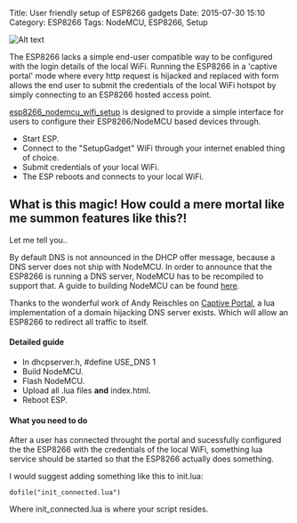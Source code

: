 Title: User friendly setup of ESP8266 gadgets
Date: 2015-07-30 15:10
Category: ESP8266
Tags: NodeMCU, ESP8266, Setup

![Alt text](images/2015-07-30_screenshot.png "Screenshot")

The ESP8266 lacks a simple end-user compatible way to be configured with the login details of the local WiFi. Running the ESP8266 in a 'captive portal' mode where every http request is hijacked and replaced with form allows the end user to submit the credentials of the local WiFi hotspot by simply connecting to an ESP8266 hosted access point.

[esp8266_nodemcu_wifi_setup](https://github.com/robertfoss/esp8266_nodemcu_wifi_setup) is designed to provide a simple interface for users to configure their ESP8266/NodeMCU based devices through.

 * Start ESP.
 * Connect to the "SetupGadget" WiFi through your internet enabled thing of choice.
 * Submit credentials of your local WiFi.
 * The ESP reboots and connects to your local WiFi.

## What is this magic! How could a mere mortal like me summon features like this?!
Let me tell you..

By default DNS is not announced in the DHCP offer message, because a DNS server does not ship with NodeMCU.
In order to announce that the ESP8266 is running a DNS server, NodeMCU has to be recompiled to support that.
A guide to building NodeMCU can be found [here](http://memset.io/building-nodemcu-for-the-esp8266.html).

Thanks to the wonderful work of Andy Reischles on [Captive Portal](https://github.com/reischle/CaptiveIntraweb/tree/dev), a lua implementation of a domain hijacking DNS server exists. Which will allow an ESP8266 to redirect all traffic to itself.

#### Detailed guide

 * In dhcpserver.h, #define USE_DNS 1
 * Build NodeMCU.
 * Flash NodeMCU.
 * Upload all .lua files **and** index.html.
 * Reboot ESP.

#### What you need to do

After a user has connected throught the portal and sucessfully configured the the ESP8266 with the credentials of the local WiFi, something lua service should be started so that the ESP8266 actually does something.

I would suggest adding something like this to init.lua:

    dofile("init_connected.lua")

Where init_connected.lua is where your script resides.
